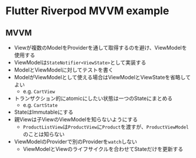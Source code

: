 # Flutter Riverpod MVVM example

## MVVM

- Viewが複数のModelをProviderを通して取得するのを避け、ViewModelを使用する
- ViewModelは`StateNotifier<ViewState>`として実装する
- ModelとViewModelに対してテストを書く
- ModelがViewModelとして使える場合はViewModelとViewStateを省略してよい
  - e.g. `CartView`
- トランザクション的にatomicにしたい状態は一つのStateにまとめる
  - e.g. `CartState`
- StateはImmutableにする
- 親Viewは子ViewのViewModelを知らないようにする
  - `ProductListView`は`ProductView`に`Product`を渡すが、`ProductViewModel`のことは知らない
- ViewModelのProviderで別のProviderを`watch`しない
  - ViewModelとViewのライフサイクルを合わせてStateだけを更新する